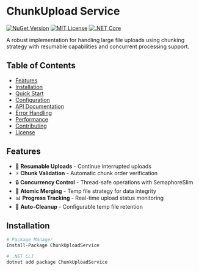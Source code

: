 # ChunkUpload Service

[![NuGet Version](https://img.shields.io/nuget/v/ChunkUploadService.svg?style=flat-square)](https://www.nuget.org/packages/ChunkUploadService/)
[![MIT License](https://img.shields.io/badge/license-MIT-blue.svg?style=flat-square)](LICENSE)
[![.NET Core](https://img.shields.io/badge/.NET-9.0%2B-blue.svg?style=flat-square)](https://dotnet.microsoft.com/)

A robust implementation for handling large file uploads using chunking strategy with resumable capabilities and concurrent processing support.

## Table of Contents
- [Features](#features)
- [Installation](#installation)
- [Quick Start](#quick-start)
- [Configuration](#configuration)
- [API Documentation](#api-documentation)
- [Error Handling](#error-handling)
- [Performance](#performance)
- [Contributing](#contributing)
- [License](#license)

## Features <a name="features"></a>
- 🚀 **Resumable Uploads** - Continue interrupted uploads
- ⚡ **Chunk Validation** - Automatic chunk order verification
- 🔒 **Concurrency Control** - Thread-safe operations with SemaphoreSlim
- 📁 **Atomic Merging** - Temp file strategy for data integrity
- 📊 **Progress Tracking** - Real-time upload status monitoring
- 🧹 **Auto-Cleanup** - Configurable temp file retention

## Installation <a name="installation"></a>
```bash
# Package Manager
Install-Package ChunkUploadService

# .NET CLI
dotnet add package ChunkUploadService
